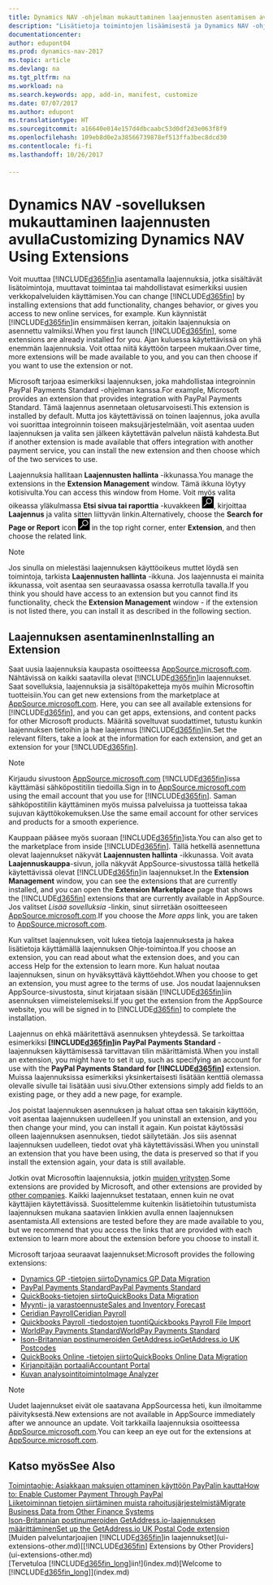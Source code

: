 ```yaml
---
title: Dynamics NAV -ohjelman mukauttaminen laajennusten asentamisen avulla
description: "Lisätietoja toimintojen lisäämisestä ja Dynamics NAV -ohjelman mukauttamisesta laajennusten asentamisen avulla."
documentationcenter: 
author: edupont04
ms.prod: dynamics-nav-2017
ms.topic: article
ms.devlang: na
ms.tgt_pltfrm: na
ms.workload: na
ms.search.keywords: app, add-in, manifest, customize
ms.date: 07/07/2017
ms.author: edupont
ms.translationtype: HT
ms.sourcegitcommit: a16640e014e157d4dbcaabc53d0df2d3e063f8f9
ms.openlocfilehash: 109eb8d0e2a38566739878ef513ffa3bec8dcd30
ms.contentlocale: fi-fi
ms.lasthandoff: 10/26/2017

---
```

# <a name="customizing-dynamics-nav-using-extensions"></a><span data-ttu-id="c34bb-103">Dynamics NAV -sovelluksen mukauttaminen laajennusten avulla</span><span class="sxs-lookup"><span data-stu-id="c34bb-103">Customizing Dynamics NAV Using Extensions</span></span>
<span data-ttu-id="c34bb-104">Voit muuttaa [!INCLUDE[d365fin](includes/d365fin_md.md)]ia asentamalla laajennuksia, jotka sisältävät lisätoimintoja, muuttavat toimintaa tai mahdollistavat esimerkiksi uusien verkkopalveluiden käyttämisen.</span><span class="sxs-lookup"><span data-stu-id="c34bb-104">You can change [!INCLUDE[d365fin](includes/d365fin_md.md)] by installing extensions that add functionality, changes behavior, or gives you access to new online services, for example.</span></span>
<span data-ttu-id="c34bb-105">Kun käynnistät [!INCLUDE[d365fin](includes/d365fin_md.md)]in ensimmäisen kerran, joitakin laajennuksia on asennettu valmiiksi.</span><span class="sxs-lookup"><span data-stu-id="c34bb-105">When you first launch [!INCLUDE[d365fin](includes/d365fin_md.md)], some extensions are already installed for you.</span></span> <span data-ttu-id="c34bb-106">Ajan kuluessa käytettävissä on yhä enemmän laajennuksia. Voit ottaa niitä käyttöön tarpeen mukaan.</span><span class="sxs-lookup"><span data-stu-id="c34bb-106">Over time, more extensions will be made available to you, and you can then choose if you want to use the extension or not.</span></span>

<span data-ttu-id="c34bb-107">Microsoft tarjoaa esimerkiksi laajennuksen, joka mahdollistaa integroinnin PayPal Payments Standard -ohjelman kanssa.</span><span class="sxs-lookup"><span data-stu-id="c34bb-107">For example, Microsoft provides an extension that provides integration with PayPal Payments Standard.</span></span> <span data-ttu-id="c34bb-108">Tämä laajennus asennetaan oletusarvoisesti.</span><span class="sxs-lookup"><span data-stu-id="c34bb-108">This extension is installed by default.</span></span>
<span data-ttu-id="c34bb-109">Mutta jos käytettävissä on toinen laajennus, joka avulla voi suorittaa integroinnin toiseen maksujärjestelmään, voit asentaa uuden laajennuksen ja valita sen jälkeen käytettävän palvelun näistä kahdesta.</span><span class="sxs-lookup"><span data-stu-id="c34bb-109">But if another extension is made available that offers integration with another payment service, you can install the new extension and then choose which of the two services to use.</span></span>  

<span data-ttu-id="c34bb-110">Laajennuksia hallitaan **Laajennusten hallinta** -ikkunassa.</span><span class="sxs-lookup"><span data-stu-id="c34bb-110">You manage the extensions in the **Extension Management** window.</span></span> <span data-ttu-id="c34bb-111">Tämä ikkuna löytyy kotisivulta.</span><span class="sxs-lookup"><span data-stu-id="c34bb-111">You can access this window from Home.</span></span> <span data-ttu-id="c34bb-112">Voit myös valita oikeassa yläkulmassa **Etsi sivua tai raporttia** -kuvakkeen ![Etsi sivua tai raporttia](media/ui-search/search_small.png "Etsi sivua tai raporttia -kuvake"), kirjoittaa **Laajennus** ja valita sitten liittyvän linkin.</span><span class="sxs-lookup"><span data-stu-id="c34bb-112">Alternatively, choose the **Search for Page or Report** icon ![Search for Page or Report](media/ui-search/search_small.png "Search for Page or Report icon") in the top right corner, enter **Extension**, and then choose the related link.</span></span>  

> [!NOTE]  
>   <span data-ttu-id="c34bb-113">Jos sinulla on mielestäsi laajennuksen käyttöoikeus muttet löydä sen toimintoja, tarkista **Laajennusten hallinta** -ikkuna. Jos laajennusta ei mainita ikkunassa, voit asentaa sen seuraavassa osassa kerrotulla tavalla.</span><span class="sxs-lookup"><span data-stu-id="c34bb-113">If you think you should have access to an extension but you cannot find its functionality, check the **Extension Management** window - if the extension is not listed there, you can install it as described in the following section.</span></span>  

## <a name="installing-an-extension"></a><span data-ttu-id="c34bb-114">Laajennuksen asentaminen</span><span class="sxs-lookup"><span data-stu-id="c34bb-114">Installing an Extension</span></span>
<span data-ttu-id="c34bb-115">Saat uusia laajennuksia kaupasta osoitteessa [AppSource.microsoft.com](https://appsource.microsoft.com/en-us/marketplace/apps?product=dynamics-365%3Bdynamics-365-for-financials&page=1). Nähtävissä on kaikki saatavilla olevat [!INCLUDE[d365fin](includes/d365fin_md.md)]in laajennukset. Saat sovelluksia, laajennuksia ja sisältöpaketteja myös muihin Microsoftin tuotteisiin.</span><span class="sxs-lookup"><span data-stu-id="c34bb-115">You can get new extensions from the marketplace at [AppSource.microsoft.com](https://appsource.microsoft.com/en-us/marketplace/apps?product=dynamics-365%3Bdynamics-365-for-financials&page=1). Here, you can see all available extensions for [!INCLUDE[d365fin](includes/d365fin_md.md)], and you can get apps, extensions, and content packs for other Microsoft products.</span></span> <span data-ttu-id="c34bb-116">Määritä soveltuvat suodattimet, tutustu kunkin laajennuksen tietoihin ja hae laajennus [!INCLUDE[d365fin](includes/d365fin_md.md)]iin.</span><span class="sxs-lookup"><span data-stu-id="c34bb-116">Set the relevant filters, take a look at the information for each extension, and get an extension for your [!INCLUDE[d365fin](includes/d365fin_md.md)].</span></span>  
> [!NOTE]  
>   <span data-ttu-id="c34bb-117">Kirjaudu sivustoon [AppSource.microsoft.com](https://appsource.microsoft.com/) [!INCLUDE[d365fin](includes/d365fin_md.md)]issa käyttämäsi sähköpostitilin tiedoilla.</span><span class="sxs-lookup"><span data-stu-id="c34bb-117">Sign in to [AppSource.microsoft.com](https://appsource.microsoft.com/) using the email account that you use for [!INCLUDE[d365fin](includes/d365fin_md.md)].</span></span> <span data-ttu-id="c34bb-118">Saman sähköpostitilin käyttäminen myös muissa palveluissa ja tuotteissa takaa sujuvan käyttökokemuksen.</span><span class="sxs-lookup"><span data-stu-id="c34bb-118">Use the same email account for other services and products for a smooth experience.</span></span>  

<span data-ttu-id="c34bb-119">Kauppaan pääsee myös suoraan [!INCLUDE[d365fin](includes/d365fin_md.md)]ista.</span><span class="sxs-lookup"><span data-stu-id="c34bb-119">You can also get to the marketplace from inside [!INCLUDE[d365fin](includes/d365fin_md.md)].</span></span> <span data-ttu-id="c34bb-120">Tällä hetkellä asennettuna olevat laajennukset näkyvät **Laajennusten hallinta** -ikkunassa. Voit avata **Laajennuskauppa**-sivun, jolla näkyvät AppSource-sivustossa tällä hetkellä käytettävissä olevat [!INCLUDE[d365fin](includes/d365fin_md.md)]in laajennukset.</span><span class="sxs-lookup"><span data-stu-id="c34bb-120">In the **Extension Management** window, you can see the extensions that are currently installed, and you can open the **Extension Marketplace** page that shows the [!INCLUDE[d365fin](includes/d365fin_md.md)] extensions that are currently available in AppSource.</span></span> <span data-ttu-id="c34bb-121">Jos valitset *Lisää sovelluksia* -linkin, sinut siirretään osoitteeseen [AppSource.microsoft.com](https://appsource.microsoft.com/en-us/marketplace/apps?product=dynamics-365%3Bdynamics-365-for-financials&page=1).</span><span class="sxs-lookup"><span data-stu-id="c34bb-121">If you choose the *More apps* link, you are taken to [AppSource.microsoft.com](https://appsource.microsoft.com/en-us/marketplace/apps?product=dynamics-365%3Bdynamics-365-for-financials&page=1).</span></span>  

<span data-ttu-id="c34bb-122">Kun valitset laajennuksen, voit lukea tietoja laajennuksesta ja hakea lisätietoja käyttämällä laajennuksen Ohje-toimintoa.</span><span class="sxs-lookup"><span data-stu-id="c34bb-122">If you choose an extension, you can read about what the extension does, and you can access Help for the extension to learn more.</span></span> <span data-ttu-id="c34bb-123">Kun haluat noutaa laajennuksen, sinun on hyväksyttävä käyttöehdot.</span><span class="sxs-lookup"><span data-stu-id="c34bb-123">When you choose to get an extension, you must agree to the terms of use.</span></span> <span data-ttu-id="c34bb-124">Jos noudat laajennuksen AppSource-sivustosta, sinut kirjataan sisään [!INCLUDE[d365fin](includes/d365fin_md.md)]iin asennuksen viimeistelemiseksi.</span><span class="sxs-lookup"><span data-stu-id="c34bb-124">If you get the extension from the AppSource website, you will be signed in to [!INCLUDE[d365fin](includes/d365fin_md.md)] to complete the installation.</span></span>  

<span data-ttu-id="c34bb-125">Laajennus on ehkä määritettävä asennuksen yhteydessä. Se tarkoittaa esimerkiksi **[!INCLUDE[d365fin](includes/d365fin_md.md)]in PayPal Payments Standard** -laajennuksen käyttämisessä tarvittavan tilin määrittämistä.</span><span class="sxs-lookup"><span data-stu-id="c34bb-125">When you install an extension, you might have to set it up, such as specifying an account for use with the **PayPal Payments Standard for [!INCLUDE[d365fin](includes/d365fin_md.md)]** extension.</span></span>
<span data-ttu-id="c34bb-126">Muissa laajennuksissa esimerkiksi yksinkertaisesti lisätään kenttiä olemassa olevalle sivulle tai lisätään uusi sivu.</span><span class="sxs-lookup"><span data-stu-id="c34bb-126">Other extensions simply add fields to an existing page, or they add a new page, for example.</span></span>   

<span data-ttu-id="c34bb-127">Jos poistat laajennuksen asennuksen ja haluat ottaa sen takaisin käyttöön, voit asentaa laajennuksen uudelleen.</span><span class="sxs-lookup"><span data-stu-id="c34bb-127">If you uninstall an extension, and you then change your mind, you can install it again.</span></span> <span data-ttu-id="c34bb-128">Kun poistat käytössäsi olleen laajennuksen asennuksen, tiedot säilytetään. Jos siis asennat laajennuksen uudelleen, tiedot ovat yhä käytettävissäsi.</span><span class="sxs-lookup"><span data-stu-id="c34bb-128">When you uninstall an extension that you have been using, the data is preserved so that if you install the extension again, your data is still available.</span></span>  

<span data-ttu-id="c34bb-129">Jotkin ovat Microsoftin laajennuksia, jotkin [muiden yritysten](ui-extensions-other.md).</span><span class="sxs-lookup"><span data-stu-id="c34bb-129">Some extensions are provided by Microsoft, and other extensions are provided by [other companies](ui-extensions-other.md).</span></span> <span data-ttu-id="c34bb-130">Kaikki laajennukset testataan, ennen kuin ne ovat käyttäjien käytettävissä. Suosittelemme kuitenkin lisätietoihin tutustumista laajennuksen mukana saatavien linkkien avulla ennen laajennuksen asentamista.</span><span class="sxs-lookup"><span data-stu-id="c34bb-130">All extensions are tested before they are made available to you, but we recommend that you access the links that are provided with each extension to learn more about the extension before you choose to install it.</span></span>  

<span data-ttu-id="c34bb-131">Microsoft tarjoaa seuraavat laajennukset:</span><span class="sxs-lookup"><span data-stu-id="c34bb-131">Microsoft provides the following extensions:</span></span>  

* [<span data-ttu-id="c34bb-132">Dynamics GP -tietojen siirto</span><span class="sxs-lookup"><span data-stu-id="c34bb-132">Dynamics GP Data Migration</span></span>](ui-extensions-dynamicsgp-data-migration.md)  
* [<span data-ttu-id="c34bb-133">PayPal Payments Standard</span><span class="sxs-lookup"><span data-stu-id="c34bb-133">PayPal Payments Standard</span></span>](ui-extensions-paypal-payments-standard.md)  
* [<span data-ttu-id="c34bb-134">QuickBooks-tietojen siirto</span><span class="sxs-lookup"><span data-stu-id="c34bb-134">QuickBooks Data Migration</span></span>](ui-extensions-quickbooks-data-migration.md)  
* [<span data-ttu-id="c34bb-135">Myynti- ja varastoennuste</span><span class="sxs-lookup"><span data-stu-id="c34bb-135">Sales and Inventory Forecast</span></span>](ui-extensions-sales-forecast.md)  
* [<span data-ttu-id="c34bb-136">Ceridian Payroll</span><span class="sxs-lookup"><span data-stu-id="c34bb-136">Ceridian Payroll</span></span>](ui-extensions-ceridian-payroll.md)  
* [<span data-ttu-id="c34bb-137">Quickbooks Payroll -tiedostojen tuonti</span><span class="sxs-lookup"><span data-stu-id="c34bb-137">Quickbooks Payroll File Import</span></span>](ui-extensions-quickbooks-payroll.md)  
* [<span data-ttu-id="c34bb-138">WorldPay Payments Standard</span><span class="sxs-lookup"><span data-stu-id="c34bb-138">WorldPay Payments Standard</span></span>](ui-extensions-worldpay-payments-standard.md)
* [<span data-ttu-id="c34bb-139">Ison-Britannian postinumeroiden GetAddress.io</span><span class="sxs-lookup"><span data-stu-id="c34bb-139">GetAddress.io UK Postcodes</span></span>](ui-extensions-getaddressio.md)
* [<span data-ttu-id="c34bb-140">QuickBooks Online -tietojen siirto</span><span class="sxs-lookup"><span data-stu-id="c34bb-140">QuickBooks Online Data Migration</span></span>](ui-extensions-quickbooks-online-data-migration.md)
* [<span data-ttu-id="c34bb-141">Kirjanpitäjän portaali</span><span class="sxs-lookup"><span data-stu-id="c34bb-141">Accountant Portal</span></span>](ui-extensions-accountant-portal.md)  
* [<span data-ttu-id="c34bb-142">Kuvan analysointitoiminto</span><span class="sxs-lookup"><span data-stu-id="c34bb-142">Image Analyzer</span></span>](ui-extensions-image-analyzer.md)

> [!NOTE]  
>  <span data-ttu-id="c34bb-143">Uudet laajennukset eivät ole saatavana AppSourcessa heti, kun ilmoitamme päivityksestä.</span><span class="sxs-lookup"><span data-stu-id="c34bb-143">New extensions are not available in AppSource immediately after we announce an update.</span></span> <span data-ttu-id="c34bb-144">Voit tarkkailla laajennuksia osoitteessa [AppSource.microsoft.com](https://appsource.microsoft.com/en-us/marketplace/apps?product=dynamics-365%3Bdynamics-365-for-financials&page=1).</span><span class="sxs-lookup"><span data-stu-id="c34bb-144">You can keep an eye out for the extensions at  [AppSource.microsoft.com](https://appsource.microsoft.com/en-us/marketplace/apps?product=dynamics-365%3Bdynamics-365-for-financials&page=1).</span></span>

## <a name="see-also"></a><span data-ttu-id="c34bb-145">Katso myös</span><span class="sxs-lookup"><span data-stu-id="c34bb-145">See Also</span></span>
[<span data-ttu-id="c34bb-146">Toimintaohje: Asiakkaan maksujen ottaminen käyttöön PayPalin kautta</span><span class="sxs-lookup"><span data-stu-id="c34bb-146">How to: Enable Customer Payment Through PayPal</span></span>](sales-how-enable-payment-service-extensions.md)  
[<span data-ttu-id="c34bb-147">Liiketoiminnan tietojen siirtäminen muista rahoitusjärjestelmistä</span><span class="sxs-lookup"><span data-stu-id="c34bb-147">Migrate Business Data from Other Finance Systems</span></span>](upload-data.md)  
[<span data-ttu-id="c34bb-148">Ison-Britannian postinumeroiden GetAddress.io-laajennuksen määrittäminen</span><span class="sxs-lookup"><span data-stu-id="c34bb-148">Set up the GetAddress.io UK Postal Code extension</span></span>](LocalFunctionality/UnitedKingdom/uk-setup-postal-code-service.md)  
<span data-ttu-id="c34bb-149">[Muiden palveluntarjoajien [!INCLUDE[d365fin](includes/d365fin_md.md)]in laajennukset](ui-extensions-other.md)</span><span class="sxs-lookup"><span data-stu-id="c34bb-149">[[!INCLUDE[d365fin](includes/d365fin_md.md)] Extensions by Other Providers](ui-extensions-other.md)</span></span>  
<span data-ttu-id="c34bb-150">[Tervetuloa [!INCLUDE[d365fin_long](includes/d365fin_long_md.md)]iin!](index.md)</span><span class="sxs-lookup"><span data-stu-id="c34bb-150">[Welcome to [!INCLUDE[d365fin_long](includes/d365fin_long_md.md)]](index.md)</span></span>  

##

